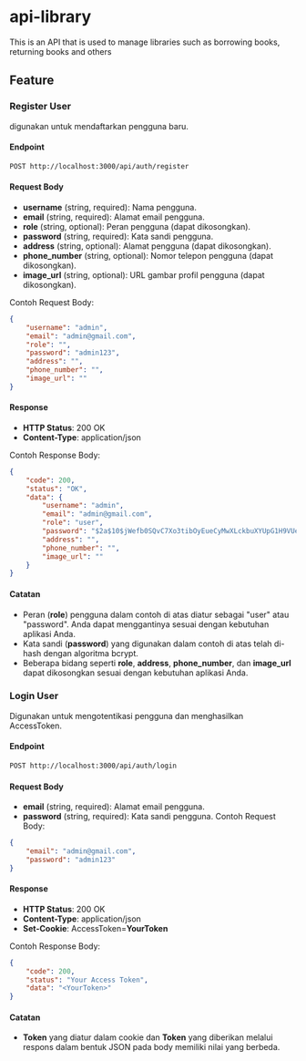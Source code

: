 # api-library

This is an API that is used to manage libraries such as borrowing books, returning books and others

## Feature

### Register User

digunakan untuk mendaftarkan pengguna baru.

#### Endpoint

```bash
POST http://localhost:3000/api/auth/register
```

#### Request Body

- **username** (string, required): Nama pengguna.
- **email** (string, required): Alamat email pengguna.
- **role** (string, optional): Peran pengguna (dapat dikosongkan).
- **password** (string, required): Kata sandi pengguna.
- **address** (string, optional): Alamat pengguna (dapat dikosongkan).
- **phone_number** (string, optional): Nomor telepon pengguna (dapat dikosongkan).
- **image_url** (string, optional): URL gambar profil pengguna (dapat dikosongkan).

Contoh Request Body:

```json
{
	"username": "admin",
	"email": "admin@gmail.com",
	"role": "",
	"password": "admin123",
	"address": "",
	"phone_number": "",
	"image_url": ""
}
```

#### Response

- **HTTP Status**: 200 OK
- **Content-Type**: application/json

Contoh Response Body:

```json
{
	"code": 200,
	"status": "OK",
	"data": {
		"username": "admin",
		"email": "admin@gmail.com",
		"role": "user",
		"password": "$2a$10$jWefb0SQvC7Xo3tibOyEueCyMwXLckbuXYUpG1H9VUehdci0wKaoG",
		"address": "",
		"phone_number": "",
		"image_url": ""
	}
}
```

#### Catatan

- Peran (**role**) pengguna dalam contoh di atas diatur sebagai "user" atau "password". Anda dapat menggantinya sesuai dengan kebutuhan aplikasi Anda.
- Kata sandi (**password**) yang digunakan dalam contoh di atas telah di-hash dengan algoritma bcrypt.
- Beberapa bidang seperti **role**, **address**, **phone_number**, dan **image_url** dapat dikosongkan sesuai dengan kebutuhan aplikasi Anda.

### Login User

Digunakan untuk mengotentikasi pengguna dan menghasilkan AccessToken.

#### Endpoint

```bash
POST http://localhost:3000/api/auth/login
```

#### Request Body

- **email** (string, required): Alamat email pengguna.
- **password** (string, required): Kata sandi pengguna.
  Contoh Request Body:

```json
{
	"email": "admin@gmail.com",
	"password": "admin123"
}
```

#### Response

- **HTTP Status**: 200 OK
- **Content-Type**: application/json
- **Set-Cookie**: AccessToken=**YourToken**

Contoh Response Body:

```json
{
	"code": 200,
	"status": "Your Access Token",
	"data": "<YourToken>"
}
```

#### Catatan

- **Token** yang diatur dalam cookie dan **Token** yang diberikan melalui respons dalam bentuk JSON pada body memiliki nilai yang berbeda.
